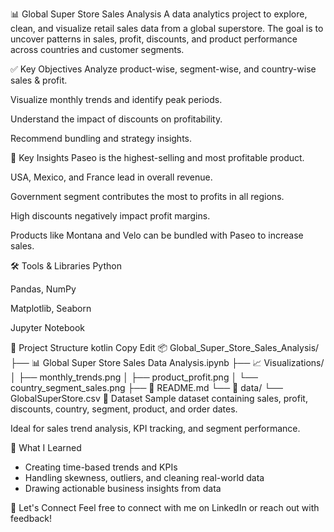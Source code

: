 📊 Global Super Store Sales Analysis
A data analytics project to explore, clean, and visualize retail sales data from a global superstore. The goal is to uncover patterns in sales, profit, discounts, and product performance across countries and customer segments.

✅ Key Objectives
Analyze product-wise, segment-wise, and country-wise sales & profit.

Visualize monthly trends and identify peak periods.

Understand the impact of discounts on profitability.

Recommend bundling and strategy insights.

📌 Key Insights
Paseo is the highest-selling and most profitable product.

USA, Mexico, and France lead in overall revenue.

Government segment contributes the most to profits in all regions.

High discounts negatively impact profit margins.

Products like Montana and Velo can be bundled with Paseo to increase sales.

🛠 Tools & Libraries
Python

Pandas, NumPy

Matplotlib, Seaborn

Jupyter Notebook

📁 Project Structure
kotlin
Copy
Edit
📦 Global_Super_Store_Sales_Analysis/
├── 📊 Global Super Store Sales Data Analysis.ipynb
├── 📈 Visualizations/
│   ├── monthly_trends.png
│   ├── product_profit.png
│   └── country_segment_sales.png
├── 📄 README.md
└── 📁 data/
    └── GlobalSuperStore.csv
📂 Dataset
Sample dataset containing sales, profit, discounts, country, segment, product, and order dates.

Ideal for sales trend analysis, KPI tracking, and segment performance.

🚀 What I Learned
- Creating time-based trends and KPIs
- Handling skewness, outliers, and cleaning real-world data
- Drawing actionable business insights from data

🔗 Let's Connect
Feel free to connect with me on LinkedIn or reach out with feedback!
